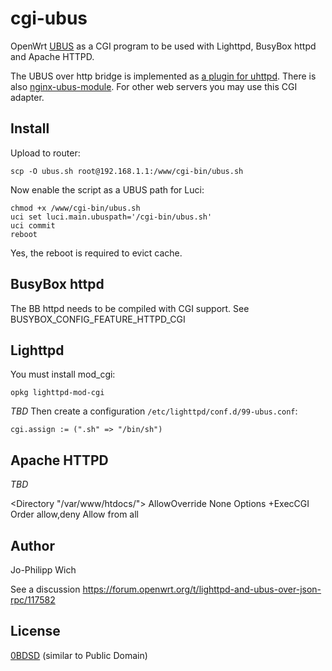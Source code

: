 # cgi-ubus
OpenWrt [UBUS](https://openwrt.org/docs/techref/ubus) as a CGI program to be used with Lighttpd, BusyBox httpd and Apache HTTPD.

The UBUS over http bridge is implemented as [a plugin for uhttpd](https://git.openwrt.org/?p=project/uhttpd.git;a=blob;f=ubus.c;hb=HEAD).
There is also [nginx-ubus-module](https://github.com/Ansuel/nginx-ubus-module).
For other web servers you may use this CGI adapter.

## Install
Upload to router:

    scp -O ubus.sh root@192.168.1.1:/www/cgi-bin/ubus.sh

Now enable the script as a UBUS path for Luci:

    chmod +x /www/cgi-bin/ubus.sh
    uci set luci.main.ubuspath='/cgi-bin/ubus.sh'
    uci commit
    reboot

Yes, the reboot is required to evict cache.

## BusyBox httpd

The BB httpd needs to be compiled with CGI support.
See BUSYBOX_CONFIG_FEATURE_HTTPD_CGI

## Lighttpd
You must install mod_cgi:

    opkg lighttpd-mod-cgi

*TBD*
Then create a configuration `/etc/lighttpd/conf.d/99-ubus.conf`:

    cgi.assign := (".sh" => "/bin/sh")

## Apache HTTPD
*TBD*

   <Directory "/var/www/htdocs/">
        AllowOverride None
        Options +ExecCGI
        Order allow,deny
        Allow from all
    </Directory>


## Author
Jo-Philipp Wich

See a discussion https://forum.openwrt.org/t/lighttpd-and-ubus-over-json-rpc/117582

## License
[0BDSD](https://opensource.org/licenses/0BSD) (similar to Public Domain)
